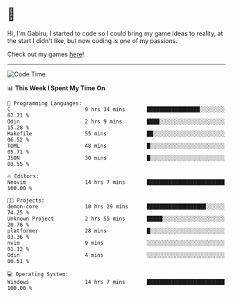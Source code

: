 # 🐀

Hi, I'm Gabiru, I started to code so I could bring my game ideas to reality, at the start I didn't like, but now coding is one of my passions.

Check out my games [here](https://gabiru.art/projetos/)!

---

<!--START_SECTION:waka-->
![Code Time](http://img.shields.io/badge/Code%20Time-491%20hrs%2027%20mins-blue)

📊 **This Week I Spent My Time On** 

```text
💬 Programming Languages: 
C                        9 hrs 34 mins       █████████████████░░░░░░░░   67.71 % 
Odin                     2 hrs 9 mins        ████░░░░░░░░░░░░░░░░░░░░░   15.28 % 
Makefile                 55 mins             ██░░░░░░░░░░░░░░░░░░░░░░░   06.52 % 
TOML                     48 mins             █░░░░░░░░░░░░░░░░░░░░░░░░   05.71 % 
JSON                     30 mins             █░░░░░░░░░░░░░░░░░░░░░░░░   03.55 % 

🔥 Editors: 
Neovim                   14 hrs 7 mins       █████████████████████████   100.00 % 

🐱‍💻 Projects: 
demon-core               10 hrs 29 mins      ███████████████████░░░░░░   74.25 % 
Unknown Project          2 hrs 55 mins       █████░░░░░░░░░░░░░░░░░░░░   20.76 % 
platformer               28 mins             █░░░░░░░░░░░░░░░░░░░░░░░░   03.36 % 
nvim                     9 mins              ░░░░░░░░░░░░░░░░░░░░░░░░░   01.12 % 
Odin                     4 mins              ░░░░░░░░░░░░░░░░░░░░░░░░░   00.51 % 

💻 Operating System: 
Windows                  14 hrs 7 mins       █████████████████████████   100.00 % 
```


<!--END_SECTION:waka-->
